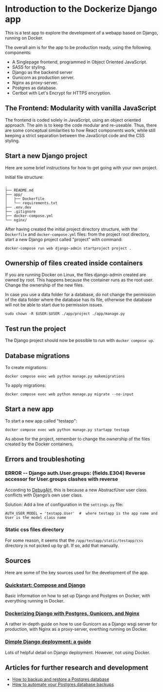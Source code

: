 # Introduction to the Dockerize Django app

This is a test app to explore the development of a webapp based on Django, running on Docker.

The overall aim is for the app to be production ready, using the following components:

- A Singlepage frontend, programmed in Object Oriented JavaScript.
- SASS for styling.
- Django as the backend server
- Gunicorn as production server.
- Nginx as proxy-server.
- Postgres as database.
- Certbot with Let's Encrypt for HTTPS encryption.

## The Frontend: Modularity with vanilla JavaScript

The frontend is coded solely in JavaScript, using an object oriented approach. The aim is to keep the code modular and re-useable. Thus, there are some conceptual similarities to how React components work, while still keeping a strict separation between the JavaScript code and the CSS styling.

## Start a new Django project

Here are some brief instructions for how to get going with your own project.

Initial file structure:

```
.
├── README.md
├── app/
│   ├── Dockerfile
│   └── requirements.txt
├── .env.dev
├── .gitignore
├── docker-compose.yml
└── nginx/
```

After having created the initial project directory structure, with the `Dockerfile` and `docker-compose.yml` files: from the project root directory, start a new Django project called "project" with command:

```
docker-compose run web django-admin startproject project .
```

## Ownership of files created inside containers

If you are running Docker on Linux, the files django-admin created are owned by root. This happens because the container runs as the root user. Change the ownership of the new files.

In case you use a data folder for a database, do not change the permission of the data folder where the database has its file, otherwise the database will not be able to start due to permission issues.

```
sudo chown -R $USER:$USER ./app/project ./app/manage.py
```

## Test run the project

The Django project should now be possible to run with `docker compose up`.

## Database migrations

To create migrations:

```
docker compose exec web python manage.py makemigrations
```

To apply migrations:

```
docker compose exec web python manage.py migrate --no-input

```

## Start a new app

To start a new app called "testapp":

```
docker compose exec web python manage.py startapp testapp
```

As above for the project, remember to change the ownership of the files created by the Docker containers.

## Errors and troubleshoting

### ERROR -- Django auth.User.groups: (fields.E304) Reverse accessor for User.groups clashes with reverse

According to [DebugAH](https://debugah.com/django-auth-user-groups-fields-e304-reverse-accessor-for-user-groups-clashes-with-reverse-5735/), this is because a new AbstractUser user class conflicts with Django’s own user class.

Solution: Add a line of configuration in the `settings.py` file:

```
AUTH_USER_MODEL = 'testapp.User'  #  where testapp is the app name and User is the model class name
```

### Static css files directory
For some reason, it seems that the `/app/testapp/static/testapp/css` directory is not picked up by git. If so, add that manually.

## Sources

Here are some of the key sources used for the development of the app.

### [Quickstart: Compose and Django](https://docs.docker.com/samples/django/)

Basic information on how to set up Django and Postgres on Docker, with everything running in Docker.

### [Dockerizing Django with Postgres, Gunicorn, and Nginx](https://testdriven.io/blog/dockerizing-django-with-postgres-gunicorn-and-nginx/)

A rather in-depth guide on how to use Gunicorn as a Django wsgi server for production, with Nginx as a proxy-server, everthing running on Docker.

### [Dimple Django deployment: a guide](https://mattsegal.dev/simple-django-deployment.html)

Lots of helpful detail on Django deployment. However, not using Docker.

## Articles for further research and development

- [How to backup and restore a Postgres database](https://mattsegal.dev/postgres-backup-and-restore.html)
- [How to automate your Postgres database backups](https://mattsegal.dev/postgres-backup-automate.html)

